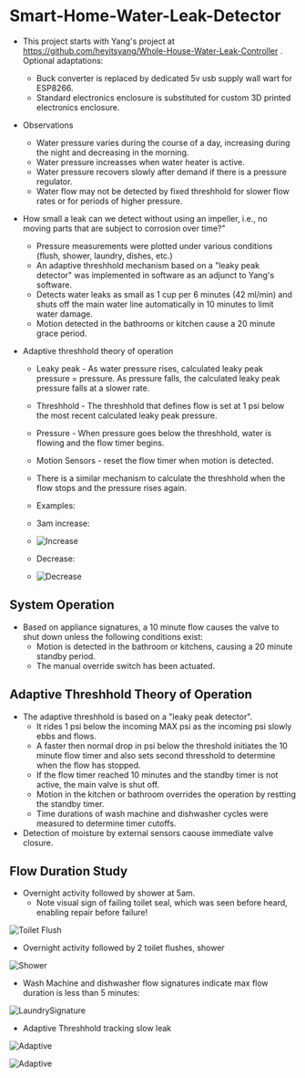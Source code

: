 # Smart-Home-Water-Leak-Detector

- This project starts with Yang's project at https://github.com/heyitsyang/Whole-House-Water-Leak-Controller .  Optional adaptations:
	- Buck converter is replaced by dedicated 5v usb supply wall wart for ESP8266.
  	- Standard electronics enclosure is substituted for custom 3D printed electronics enclosure.

- Observations
  	- Water pressure varies during the course of a day, increasing during the night and decreasing in the morning.
  	- Water pressure increasses when water heater is active.
  	- Water pressure recovers slowly after demand if there is a pressure regulator.
  	- Water flow may not be detected by fixed threshhold for slower flow rates or for periods of higher pressure.
  	  
- How small a leak can we detect without using an impeller, i.e., no moving parts that are subject to corrosion over time?"
	- Pressure measurements were plotted under various conditions (flush, shower, laundry, dishes, etc.)
	- An adaptive threshhold mechanism based on a "leaky peak detector" was implemented in software as an adjunct to Yang's software.
	- Detects water leaks as small as 1 cup per 6 minutes (42 ml/min) and shuts off the main water line automatically in 10 minutes to limit water damage.
   	- Motion detected in the bathrooms or kitchen cause a 20 minute grace period.

- Adaptive threshhold theory of operation
  	- Leaky peak - As water pressure rises, calculated leaky peak pressure = pressure.  As pressure falls, the calculated leaky peak pressure falls at a slower rate.
  	- Threshhold - The threshhold that defines flow is set at 1 psi below the most recent calculated leaky peak pressure.
  	- Pressure - When pressure goes below the threshhold, water is flowing and the flow timer begins.
  	- Motion Sensors - reset the flow timer when motion is detected.
  	- There is a similar mechanism to calculate the threshhold when the flow stops and the pressure rises again.
  	- Examples:
  	- 3am increase:

	- ![Increase](media/20240104_165739%20Home%20p%20Incr.jpg)

	- Decrease:

	- ![Decrease](media/20240104_174717%20G%20p%20decr.jpg)
 
## System Operation
- Based on appliance signatures, a 10 minute flow causes the valve to shut down unless the following conditions exist:
	- Motion is detected in the bathroom or kitchens, causing a 20 minute standby period.
	- The manual override switch has been actuated.

## Adaptive Threshhold Theory of Operation
- The adaptive threshhold is based on a "leaky peak detector".
 	- It rides 1 psi below the incoming MAX psi as the incoming psi slowly ebbs and flows.
  	- A faster then normal drop in psi below the threshold initiates the 10 minute flow timer and also sets second thresshold to determine when the flow has stopped.
   	- If the flow timer reached 10 minutes and the standby timer is not active, the main valve is shut off.
   	- Motion in the kitchen or bathroom overrides the operation by restting the standby timer.
   	- Time durations of wash machine and dishwasher cycles were measured to determine timer cutoffs.
- Detection of moisture by external sensors caouse immediate valve closure. 



## Flow Duration Study
- Overnight activity followed by shower at 5am.
	- Note visual sign of failing toilet seal, which was seen before heard, enabling repair before failure!
   
![Toilet Flush](media/ToiLeak.jpg)

- Overnight activity followed by 2 toilet flushes, shower

![Shower](media/ToiLeak2.jpg)

- Wash Machine and dishwasher flow signatures indicate max flow duration is less than 5 minutes:

![LaundrySignature](media/LaundrySignature.jpg)

- Adaptive Threshhold tracking slow leak
  
![Adaptive](media/AdaptiveThreshhold2.jpg)

![Adaptive](media/AdaptiveThreshhold.jpg)





